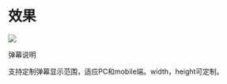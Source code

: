# 效果

![](http://xiejun-image.oss-cn-hangzhou.aliyuncs.com/hexo/%E5%BC%B9%E5%B9%95.png)


弹幕说明

支持定制弹幕显示范围，适应PC和mobile端。width，height可定制。
